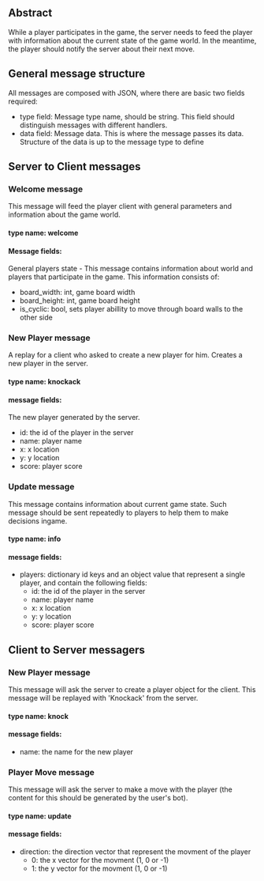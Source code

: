 ## Abstract
While a player participates in the game, the server needs to feed the player with information about the current state of the game world. In the meantime, the player should notify the server about their next move.

## General message structure
All messages are composed with JSON, where there are basic two fields required:
* type field: Message type name, should be string. This field should distinguish messages with different handlers.
* data field: Message data. This is where the message passes its data. Structure of the data is up to the message type to define

## Server to Client messages
### Welcome message
This message will feed the player client with general parameters and information about the game world.

#### type name: welcome
#### Message fields:
General players state - This message contains information about world and players that participate in the game. This information consists of:
* board_width: int, game board width
* board_height: int, game board height
* is_cyclic: bool, sets player abillity to move through board walls to the other side

### New Player message
A replay for a client who asked to create a new player for him. Creates a new player in the server.

#### type name: knockack
#### message fields:
The new player generated by the server.
* id: the id of the player in the server
* name: player name
* x: x location
* y: y location
* score: player score

### Update message
This message contains information about current game state. Such message should be sent repeatedly to players to help them to make decisions ingame.

#### type name: info
#### message fields:
* players: dictionary id keys and an object value that represent a single player, and contain the following fields:
  * id: the id of the player in the server
  * name: player name
  * x: x location
  * y: y location
  * score: player score

## Client to Server messagers
### New Player message
This message will ask the server to create a player object for the client. This message will be replayed with 'Knockack' from the server.

#### type name: knock
#### message fields:
* name: the name for the new player

### Player Move message
This message will ask the server to make a move with the player (the content for this should be generated by the user's bot).

#### type name: update
#### message fields:
* direction: the direction vector that represent the movment of the player
  * 0: the x vector for the movment (1, 0 or -1)
  * 1: the y vector for the movment (1, 0 or -1)
